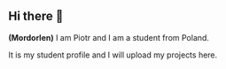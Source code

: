 ## Hi there 👋


**(Mordorlen)** I am Piotr and I am a student from Poland.

It is my student profile and I will upload my projects here.


